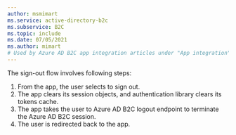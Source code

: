 ```yaml
---
author: msmimart
ms.service: active-directory-b2c
ms.subservice: B2C
ms.topic: include
ms.date: 07/05/2021
ms.author: mimart
# Used by Azure AD B2C app integration articles under "App integration".
---
```

The sign-out flow involves following steps:

1. From the app, the user selects to sign out.
1. The app clears its session objects, and authentication library clears its tokens cache.
1. The app takes the user to Azure AD B2C logout endpoint to terminate the Azure AD B2C session.
1. The user is redirected back to the app.
